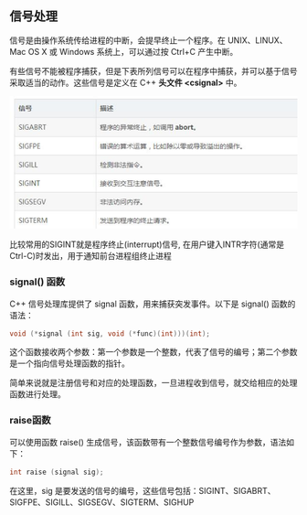 ## 信号处理

信号是由操作系统传给进程的中断，会提早终止一个程序。在 UNIX、LINUX、Mac OS X 或 Windows 系统上，可以通过按 Ctrl+C 产生中断。

有些信号不能被程序捕获，但是下表所列信号可以在程序中捕获，并可以基于信号采取适当的动作。这些信号是定义在 C++ **头文件 \<csignal\>** 中。

![](image/signal0.jpg)

比较常用的SIGINT就是程序终止(interrupt)信号, 在用户键入INTR字符(通常是Ctrl-C)时发出，用于通知前台进程组终止进程

### signal() 函数

C++ 信号处理库提供了 signal 函数，用来捕获突发事件。以下是 signal() 函数的语法：

``` c++
void (*signal (int sig, void (*func)(int)))(int);
```

这个函数接收两个参数：第一个参数是一个整数，代表了信号的编号；第二个参数是一个指向信号处理函数的指针。

简单来说就是注册信号和对应的处理函数，一旦进程收到信号，就交给相应的处理函数进行处理。

### raise函数
可以使用函数 raise() 生成信号，该函数带有一个整数信号编号作为参数，语法如下：

``` c++
int raise (signal sig);
```

在这里，sig 是要发送的信号的编号，这些信号包括：SIGINT、SIGABRT、SIGFPE、SIGILL、SIGSEGV、SIGTERM、SIGHUP
